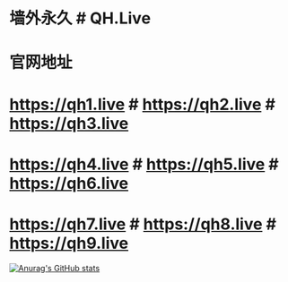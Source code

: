 # 墙外永久 # QH.Live
# 官网地址 # 
# https://qh1.live # https://qh2.live # https://qh3.live
# https://qh4.live # https://qh5.live # https://qh6.live
# https://qh7.live # https://qh8.live # https://qh9.live

[![Anurag's GitHub stats](https://github-readme-stats.vercel.app/api?username=qianhulive)](https://github.com/qianhulive/github-readme-stats)
